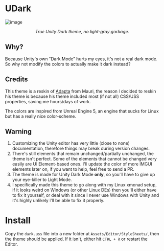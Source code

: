 # UDark
![image](https://user-images.githubusercontent.com/54314240/177230524-faba89a5-13aa-46ad-975a-729db04354fb.png)
<p align="center"><i>True Unity Dark theme, no light-gray garbage.</i></p>

## Why?
Because Unity's own "Dark Mode" hurts my eyes, it's not a real dark mode. So why not modify the colors to actually make it dark instead?
## Credits
This theme is a reskin of [Adapta](https://github.com/mauricepape/adapta-nokto-for-unity) from Mauri, the reason I decided to reskin his theme is because his theme included most (if not all) CSS/USS properties, saving me hours/days of work.

The colors are inspired from Unreal Engine 5, an engine that sucks for Linux but has a really nice color-scheme.
## Warning
1. Customizing the Unity editor has very little (close to none) documentation, therefore things may break during version changes.
2. There's still elements that remain unchanged/partially unchanged, the theme isn't perfect. Some of the elements that cannot be changed very easily are UI Element-based ones. I'll update the color of more IMGUI elements later on, if you want to help, feel free to send a PR.
3. The theme is made for Unity Dark Mode **only**, so you'll have to give up your eye-killer to Light Mode.
4. I specifically made this theme to go along with my Linux xmonad setup, if it looks weird on Windows (or other Linux DEs) then you'll either have to fix it yourself, or deal with it since I never use Windows with Unity and it's highly unlikely I'll be able to fix it properly.
# Install
Copy the `dark.uss` file into a new folder at `Assets/Editor/StyleSheets/`, then the theme should be applied. If it isn't, either hit `CTRL + R` or restart the Editor.
